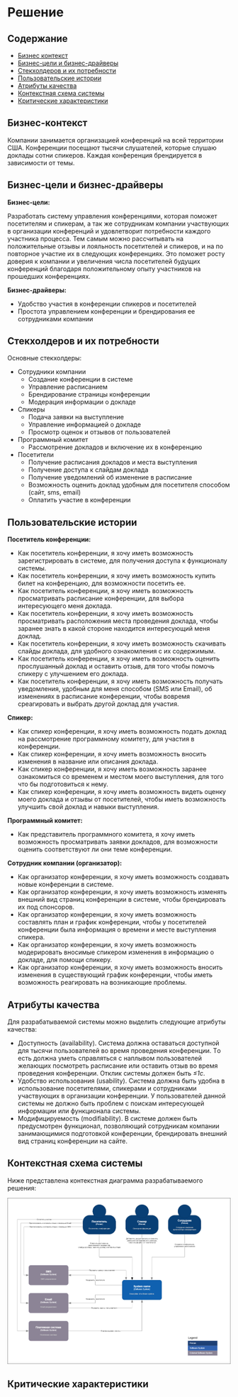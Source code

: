 # Решение

## Содержание

* [Бизнес контекст](#бизнес-контекст)
* [Бизнес-цели и бизнес-драйверы](#бизнес-цели-и-бизнес-драйверы)
* [Стекхолдеров и их потребности](#стекхолдеров-и-их-потребности)
* [Пользовательские истории](#пользовательские-истории)
* [Атрибуты качества](#атрибуты-качества)
* [Контекстная схема системы](#контекстная-схема-системы)
* [Критические характеристики](#критические-характеристики)

## Бизнес-контекст

Компании занимается организацией конференций на всей территории США. Конференции посещают тысячи слушателей, которые слушаю доклады сотни спикеров. Каждая конференция брендируется в зависимости от темы.

## Бизнес-цели и бизнес-драйверы

**Бизнес-цели:**

Разработать систему управления конференциями, которая поможет посетителям и спикерам, а так же сотрудникам компании участвующих в организации конференций и удовлетворит потребности каждого участника процесса. Тем самым можно рассчитывать на положительные отзывы и лояльность посетителей и спикеров, и на по повторное участие их в следующих конференциях. Это поможет росту доверия к компании и увеличения числа посетителей будущих конференций благодаря положительному опыту участников на прошедших конференциях.  

**Бизнес-драйверы:**

* Удобство участия в конференции спикеров и посетителей
* Простота управлением конференции и брендирования ее сотрудниками компании

## Стекхолдеров и их потребности

Основные стекхолдеры:

* Сотрудники компании
  * Создание конференции в системе
  * Управление расписанием
  * Брендирование страницы конференции
  * Модерация информации о докладе
* Спикеры
  * Подача заявки на выступление
  * Управление информацией о докладе
  * Просмотр оценок и отзывов от пользователей
* Программный комитет
  * Рассмотрение докладов и включение их в конференцию
* Посетители
  * Получение расписания докладов и места выступления
  * Получение доступа к слайдам доклада
  * Получение уведомлений об изменение в расписание
  * Возможность оценить доклад удобным для посетителя способом (сайт, sms, email)
  * Оплатить участие в конференции

## Пользовательские истории

**Посетитель конференции:**

* Как посетитель конференции, я хочу иметь возможность зарегистрировать в системе, для получения доступа к функционалу системы.  
* Как посетитель конференции, я хочу иметь возможность купить билет на конференцию, для возможности посетить ее.  
* Как посетитель конференции, я хочу иметь возможность просматривать расписание конференции, для выбора интересующего меня доклада.  
* Как посетитель конференции, я хочу иметь возможность просматривать расположения места проведения доклада, чтобы заранее знать в какой стороне находится интересующий меня доклад.  
* Как посетитель конференции, я хочу иметь возможность скачивать слайды доклада, для удобного ознакомления с их содержимым.  
* Как посетитель конференции, я хочу иметь возможность оценить прослушанный доклад и оставить отзыв, для того чтобы помочь спикеру с улучшением его доклада.  
* Как посетитель конференции, я хочу иметь возможность получать уведомления, удобным для меня способом (SMS или Email), об изменениях в расписание конференции, чтобы вовремя среагировать и выбрать другой доклад для участия.  

**Спикер:**

* Как спикер конференции, я хочу иметь возможность подать доклад на рассмотрение программному комитету, для участия в конференции.  
* Как спикер конференции, я хочу иметь возможность вносить изменения в название или описания доклада.  
* Как спикер конференции, я хочу иметь возможность заранее ознакомиться со временем и местом моего выступления, для того что бы подготовиться к нему.  
* Как спикер конференции, я хочу иметь возможность видеть оценку моего доклада и отзывы от посетителей, чтобы иметь возможность улучшить свой доклад и навыки выступления.  

**Программный комитет:**

* Как представитель программного комитета, я хочу иметь возможность просматривать заявки докладов, для возможности оценить соответствуют ли они теме конференции.  

**Сотрудник компании (организатор):**

* Как организатор конференции, я хочу иметь возможность создавать новые конференции в системе.
* Как организатор конференции, я хочу иметь возможность изменять внешний вид страниц конференции в системе, чтобы брендировать их под спонсоров.  
* Как организатор конференции, я хочу иметь возможность составлять план и график конференции, чтобы у посетителей конференции была информация о времени и месте выступления спикера.
* Как организатор конференции, я хочу иметь возможность модерировать вносимые спикером изменения в информацию о докладе, для помощи спикеру.  
* Как организатор конференции, я хочу иметь возможность вносить изменения в существующий график конференции, чтобы иметь возможность реагировать на возникающие проблемы.  

## Атрибуты качества

Для разрабатываемой системы можно выделить следующие атрибуты качества:  

* Доступность (availability). Система должна оставаться доступной для тысячи пользователей во время проведения конференции. Tо есть должна уметь справляться с наплывом пользователей желающих посмотреть расписание или оставить отзыв во время проведения конференции. Отклик системы должен быть *≤1с*.
* Удобство использования (usability). Система должна быть удобна в использование посетителями, спикерами и сотрудниками участвующих в организации конференции. У пользователей  данной системы не должно быть проблем с поискам интересующей информации или функционала системы.  
* Модифицируемость (modifiability). В системе должен быть предусмотрен функционал, позволяющий сотрудникам компании занимающимися подготовкой конференции, брендировать внешний вид страниц конференции на сайте.  

## Контекстная схема системы

Ниже представлена контекстная диаграмма разрабатываемого решения:  

![Контекстная диаграмма приложения](images/contextDiagram.png)

## Критические характеристики
